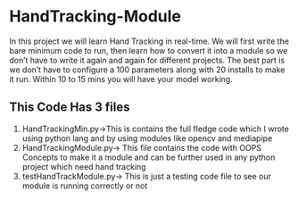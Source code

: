 # HandTracking-Module

In this project we will learn Hand Tracking in real-time. We will first write the bare minimum code to run, then learn how to convert it into a module so we don’t have to write it again and again for different projects. The best part is we don’t have to configure a 100 parameters along with 20 installs to make it run. Within 10 to 15 mins you will have your model working.

This Code Has 3 files
--
1. HandTrackingMin.py->This is contains the full fledge code which I wrote using python lang and by using modules like opencv and mediapipe
2. HandTrackingModule.py-> This file contains the code with OOPS Concepts to make it a module and can be further used in any python project which need hand tracking
3. testHandTrackModule.py-> This is just a testing code file to see our module is running correctly or not
